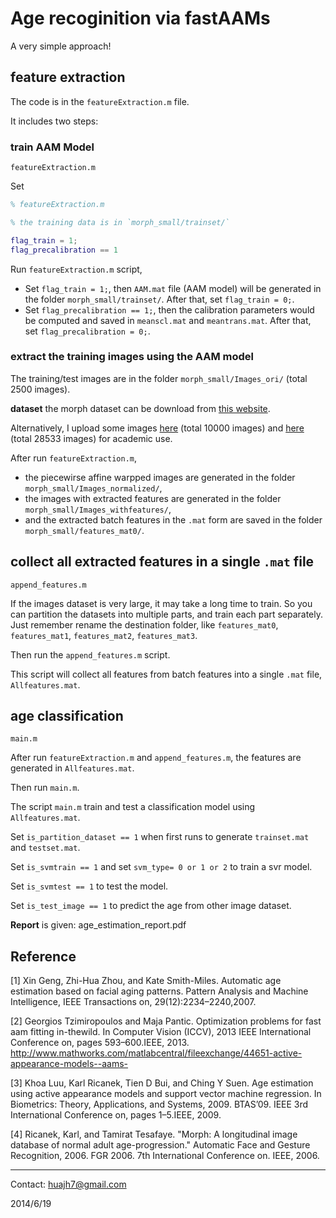 # Age recoginition via fastAAMs

A very simple approach!

## feature extraction

The code is in the `featureExtraction.m` file.

It includes two steps:

### train AAM Model 
 `featureExtraction.m`

Set 
```matlab
% featureExtraction.m

% the training data is in `morph_small/trainset/`

flag_train = 1;
flag_precalibration == 1
```

Run `featureExtraction.m` script, 

* Set `flag_train = 1;`, then `AAM.mat` file (AAM model) will be generated in the folder `morph_small/trainset/`. After that, set  `flag_train = 0;`.
*  Set `flag_precalibration == 1;`, then the calibration parameters would be computed and saved in `meanscl.mat` and `meantrans.mat`. After that, set  `flag_precalibration = 0;`.

### extract the training images using the AAM model

The training/test images are in the folder `morph_small/Images_ori/` (total 2500 images).

**dataset** the morph dataset can be download from [this website](http://www.faceaginggroup.com/morph/).

Alternatively, I upload some images [here](https://pan.baidu.com/s/1o8dkXD4) (total 10000 images) and [here](https://pan.baidu.com/s/1c1XzKPU) (total 28533 images) for academic use.

After run `featureExtraction.m`, 

+ the piecewirse affine warpped images are generated in the folder ``morph_small/Images_normalized/``, 
+ the images with extracted features are generated in the folder ``morph_small/Images_withfeatures/``, 
+ and the extracted batch features in the `.mat` form are saved in the folder  ``morph_small/features_mat0/``.


## collect all extracted features in a single `.mat` file
`append_features.m` 

If the images dataset is very large, it may take a long time to train.
So you can partition the datasets into multiple parts, and train each part separately. Just remember rename the destination folder, like `features_mat0`, `features_mat1`, `features_mat2`, `features_mat3`.

Then run the `append_features.m` script.

This script will collect all features from batch features into a single `.mat` file, `Allfeatures.mat`.

## age classification
`main.m`

After run `featureExtraction.m` and `append_features.m`, the features are generated in `Allfeatures.mat`.

Then run `main.m`.

The script `main.m` train and test a classification model using `Allfeatures.mat`.

Set `is_partition_dataset == 1` when first runs to generate `trainset.mat` and `testset.mat`. 

Set `is_svmtrain == 1` and set `svm_type= 0 or 1 or 2` to train a svr model.

Set `is_svmtest == 1`  to test the model.

Set `is_test_image == 1` to predict the age from other image dataset.



**Report** is given: age_estimation_report.pdf


## Reference

[1] Xin Geng, Zhi-Hua Zhou, and Kate Smith-Miles. Automatic age estimation based on facial aging patterns. Pattern Analysis and Machine Intelligence, IEEE Transactions on, 29(12):2234–2240,2007.

[2] Georgios Tzimiropoulos and Maja Pantic. Optimization problems for fast aam fitting in-thewild. In Computer Vision (ICCV), 2013 IEEE International Conference on, pages 593–600.IEEE, 2013. http://www.mathworks.com/matlabcentral/fileexchange/44651-active-appearance-models--aams-

[3] Khoa Luu, Karl Ricanek, Tien D Bui, and Ching Y Suen. Age estimation using active appearance models and support vector machine regression. In Biometrics: Theory, Applications, and Systems, 2009. BTAS’09. IEEE 3rd International Conference on, pages 1–5.IEEE, 2009.

[4] Ricanek, Karl, and Tamirat Tesafaye. "Morph: A longitudinal image database of normal adult age-progression." Automatic Face and Gesture Recognition, 2006. FGR 2006. 7th International Conference on. IEEE, 2006.



___________

Contact: huajh7@gmail.com

2014/6/19


